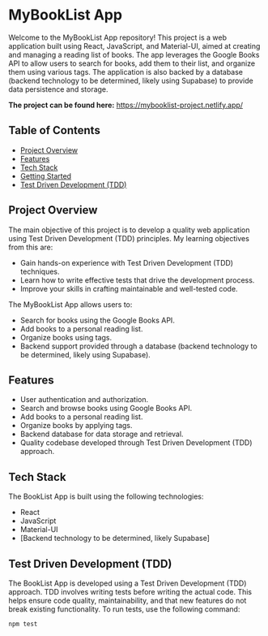 # MyBookList App

Welcome to the MyBookList App repository! This project is a web application built using React, JavaScript, and Material-UI, aimed at creating and managing a reading list of books. The app leverages the Google Books API to allow users to search for books, add them to their list, and organize them using various tags. The application is also backed by a database (backend technology to be determined, likely using Supabase) to provide data persistence and storage.

**The project can be found here:** https://mybooklist-project.netlify.app/ 

## Table of Contents

- [Project Overview](#project-overview)
- [Features](#features)
- [Tech Stack](#tech-stack)
- [Getting Started](#getting-started)
- [Test Driven Development (TDD)](#test-driven-development-tdd)

## Project Overview

The main objective of this project is to develop a quality web application using Test Driven Development (TDD) principles. My learning objectives from this are:

- Gain hands-on experience with Test Driven Development (TDD) techniques.
- Learn how to write effective tests that drive the development process.
- Improve your skills in crafting maintainable and well-tested code.

The MyBookList App allows users to:

- Search for books using the Google Books API.
- Add books to a personal reading list.
- Organize books using tags.
- Backend support provided through a database (backend technology to be determined, likely using Supabase).

## Features

- User authentication and authorization.
- Search and browse books using Google Books API.
- Add books to a personal reading list.
- Organize books by applying tags.
- Backend database for data storage and retrieval.
- Quality codebase developed through Test Driven Development (TDD) approach.

## Tech Stack

The BookList App is built using the following technologies:

- React
- JavaScript
- Material-UI
- [Backend technology to be determined, likely Supabase]

## Test Driven Development (TDD)

The BookList App is developed using a Test Driven Development (TDD) approach. TDD involves writing tests before writing the actual code. This helps ensure code quality, maintainability, and that new features do not break existing functionality. To run tests, use the following command:

```bash
npm test
